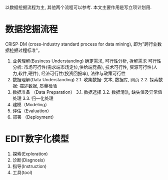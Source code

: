 以数据挖掘流程为主, 其他两个流程可以参考. 本文主要作用是写立项计划用.


# 数据挖掘流程
CRISP-DM (cross-industry standard process for data mining), 即为"跨行业数据挖掘过程标准"。

1. 业务理解(Business Understanding)
确定需求, 可行性分析, 拆解需求
可行性分析: 市场可行性(需求端市场定位,供给端竞品), 技术可行性, 资源可行性(人力,软件,硬件), 经济可行性(投资回报率), 法律与政策可行性
2. 数据理解(Data Understanding)
2.1. 收集数据: 文本, 数据库, 网页
2.2. 探索数据: 描述数据, 质量检验
3. 数据准备 （Data Preparation）
3.1. 数据选择
3.2. 数据清洗, 缺失值及异常值处理
3.3. 归一化处理
4. 建模（Modeling）
5. 评估（Evaluation）
6. 部署 （Deployment）

# EDIT数字化模型
1. 探索(Exploration)
2. 诊断(Diagnosis)
3. 指导(Instruction)
4. 工具(tool)